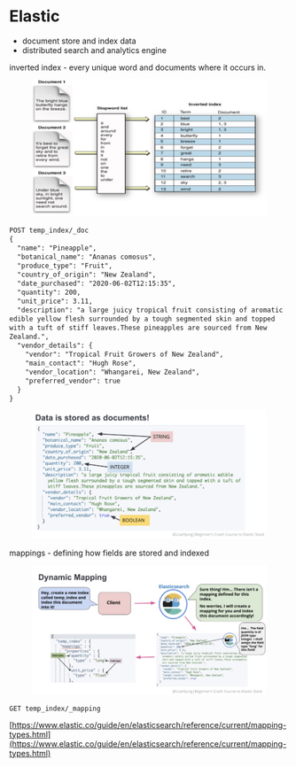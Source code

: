 # Elastic

* document store and index data
* distributed search and analytics engine



inverted index - every unique word and documents where it occurs in.

<figure><img src=".gitbook/assets/image (3).png" alt=""><figcaption></figcaption></figure>



```
POST temp_index/_doc
{
  "name": "Pineapple",
  "botanical_name": "Ananas comosus",
  "produce_type": "Fruit",
  "country_of_origin": "New Zealand",
  "date_purchased": "2020-06-02T12:15:35",
  "quantity": 200,
  "unit_price": 3.11,
  "description": "a large juicy tropical fruit consisting of aromatic edible yellow flesh surrounded by a tough segmented skin and topped with a tuft of stiff leaves.These pineapples are sourced from New Zealand.",
  "vendor_details": {
    "vendor": "Tropical Fruit Growers of New Zealand",
    "main_contact": "Hugh Rose",
    "vendor_location": "Whangarei, New Zealand",
    "preferred_vendor": true
  }
}
```

<figure><img src=".gitbook/assets/image (4).png" alt=""><figcaption></figcaption></figure>

mappings - defining how fields are stored and indexed

<figure><img src=".gitbook/assets/image.png" alt=""><figcaption></figcaption></figure>

```
GET temp_index/_mapping
```

[https://www.elastic.co/guide/en/elasticsearch/reference/current/mapping-types.html](https://www.elastic.co/guide/en/elasticsearch/reference/current/mapping-types.html)



